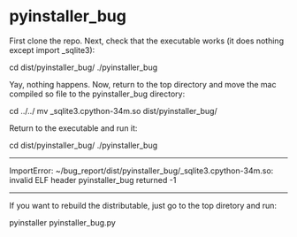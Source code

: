 # pyinstaller_bug

First clone the repo.
Next, check that the executable works (it does nothing except import _sqlite3):

cd dist/pyinstaller_bug/
./pyinstaller_bug

Yay, nothing happens. Now, return to the top directory and move the mac compiled so file to the pyinstaller_bug directory:

cd ../../
mv _sqlite3.cpython-34m.so dist/pyinstaller_bug/

Return to the executable and run it:

cd dist/pyinstaller_bug/
./pyinstaller_bug

---------------------------------------------------------

ImportError: ~/bug_report/dist/pyinstaller_bug/_sqlite3.cpython-34m.so: invalid ELF header
pyinstaller_bug returned -1

---------------------------------------------------------

If you want to rebuild the distributable, just go to the top diretory and run:

pyinstaller pyinstaller_bug.py 

